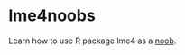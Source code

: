 lme4noobs
=========

Learn how to use R package lme4 as a [noob](http://www.urbandictionary.com/define.php?term=Noob).
